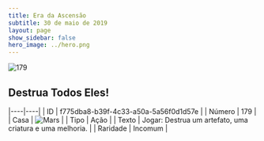 ```yaml
---
title: Era da Ascensão
subtitle: 30 de maio de 2019
layout: page
show_sidebar: false
hero_image: ../hero.png
---
```


![179](https://cdn.keyforgegame.com/media/card_front/pt/435_179_4WJC9RWHXWJQ_pt.png)

## Destrua Todos Eles!

|----|----|
| ID | f775dba8-b39f-4c33-a50a-5a56f0d1d57e |
| Número | 179 |
| Casa | ![Mars](https://archonarcana.com/images/thumb/d/de/Mars.png/22px-Mars.png "Marte") |
| Tipo | Ação |
| Texto | Jogar: Destrua um artefato, uma criatura e uma melhoria. |
| Raridade | Incomum |
